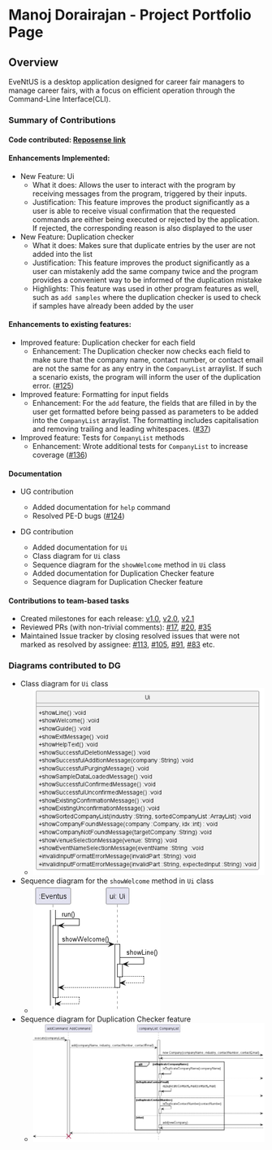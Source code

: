 # Manoj Dorairajan - Project Portfolio Page

## Overview

EveNtUS is a desktop application designed for career fair managers to manage career fairs, with a focus on efficient
operation through the Command-Line Interface(CLI).

### Summary of Contributions

#### Code contributed: [Reposense link](https://nus-cs2113-ay2223s2.github.io/tp-dashboard/?search=manoj364&breakdown=true)

#### Enhancements Implemented:
- New Feature: Ui
    - What it does: Allows the user to interact with the program by receiving messages from the program, triggered by
      their inputs.
    - Justification: This feature improves the product significantly as a user is able to receive visual confirmation
      that the requested commands are either being executed or rejected by the application. If rejected, 
      the corresponding reason is also displayed to the user
- New Feature: Duplication checker
    - What it does: Makes sure that duplicate entries by the user are not added into the list
    - Justification: This feature improves the product significantly as a user can mistakenly add the same company twice
      and the program provides a convenient way to be informed of the duplication mistake
    - Highlights: This feature was used in other program features as well, such as  `add samples` where the duplication
      checker is used to check if samples have already been added by the user

#### Enhancements to existing features:
- Improved feature: Duplication checker for each field
    - Enhancement: The Duplication checker now checks each field to make sure that the company name, contact number, or
      contact email are not the same for as any entry in the `CompanyList` arraylist. If such a scenario exists, the
      program will inform the user of the duplication error. ([#125](https://github.com/AY2223S2-CS2113-W12-2/tp/pull/125))
- Improved feature: Formatting for input fields
    - Enhancement: For the `add` feature, the fields that are filled in by the user get formatted before being passed as
      parameters to be added into the `CompanyList` arraylist. The formatting includes capitalisation and removing
      trailing and leading whitespaces. ([#37](https://github.com/AY2223S2-CS2113-W12-2/tp/pull/37))
- Improved feature: Tests for `CompanyList` methods
  - Enhancement: Wrote additional tests for `CompanyList` to increase coverage ([#136](https://github.com/AY2223S2-CS2113-W12-2/tp/pull/136))

#### Documentation
- UG contribution
    - Added documentation for `help` command
    - Resolved PE-D bugs ([#124](https://github.com/AY2223S2-CS2113-W12-2/tp/pull/124))

- DG contribution
    - Added documentation for `Ui`
    - Class diagram for `Ui` class
    - Sequence diagram for the `showWelcome` method in `Ui` class
    - Added documentation for Duplication Checker feature
    - Sequence diagram for Duplication Checker feature

#### Contributions to team-based tasks
- Created milestones for each release: [v1.0](https://github.com/AY2223S2-CS2113-W12-2/tp/milestone/1), [v2.0](https://github.com/AY2223S2-CS2113-W12-2/tp/milestone/2), [v2.1](https://github.com/AY2223S2-CS2113-W12-2/tp/milestone/3)
- Reviewed PRs (with non-trivial comments): [#17](https://github.com/AY2223S2-CS2113-W12-2/tp/pull/17), [#20](https://github.com/AY2223S2-CS2113-W12-2/tp/pull/20), [#35](https://github.com/AY2223S2-CS2113-W12-2/tp/pull/35)
- Maintained Issue tracker by closing resolved issues that were not marked as resolved by assignee: [#113](https://github.com/AY2223S2-CS2113-W12-2/tp/issues/113), [#105](https://github.com/AY2223S2-CS2113-W12-2/tp/issues/105), [#91](https://github.com/AY2223S2-CS2113-W12-2/tp/issues/91), [#83](https://github.com/AY2223S2-CS2113-W12-2/tp/issues/83) etc.

### Diagrams contributed to DG
- Class diagram for `Ui` class
  - ![Ui_class.png](..%2FUML%2FImage%2FUi_class.png)
- Sequence diagram for the `showWelcome` method in `Ui` class
  - ![Ui_sequence_diagram.png](..%2FUML%2FImage%2FUi_sequence_diagram.png)
- Sequence diagram for Duplication Checker feature 
  - ![Duplication_checker.png](..%2FUML%2FImage%2FDuplication_checker.png)